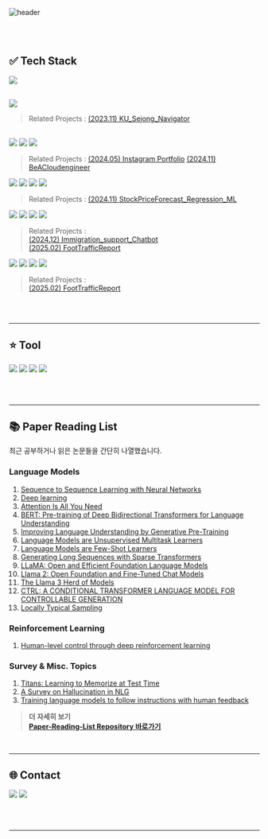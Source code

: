 <!--헤더 표시-->
![header](https://capsule-render.vercel.app/api?type=Cylinder&theme=tokyonight&height=150&text=SeongBeen's%20GitHub🧑‍💻&fontSize=45&animation=twinkling)


<!--프로필 카드 표시-->
<!--![Anurag's GitHub stats](https://github-readme-stats.vercel.app/api?username=Samdo3&count_private=true&show_icons=true&theme=tokyonight)-->

<!--버튼 표시-->
<!--<a href="버튼을 눌렀을 때 이동할 링크" target="_blank"><img src="https://img.shields.io/badge/뱃지레이블-배경색?style=뱃지모양&logo=로고&logoColor=로고색상"/></a>-->


<br>
<br>

## ✅ Tech Stack
<!--c++ 마크 표시-->
<a href="" target="_blank"><img src="https://img.shields.io/badge/c++-00599C?style=for-the-badge&logo=c%2B%2B&logoColor=white"></a>  
<br>
<!--flutter 마크 표시-->
<a href="https://flutter.dev/" target="_blank"><img src="https://img.shields.io/badge/flutter-02569B?style=for-the-badge&logo=flutter&logoColor=white"></a>      
> Related Projects : [(2023.11) KU_Sejong_Navigator](https://github.com/Samdo3/KU_Sejong_Navigator)
<br>
<!--html,css,js 마크 표시-->
<a href="" target="_blank"><img src="https://img.shields.io/badge/html5-E34F26?style=for-the-badge&logo=html5&logoColor=white"></a>
<a href="" target="_blank"><img src="https://img.shields.io/badge/css3-1572B6?style=for-the-badge&logo=css3&logoColor=white"></a>
<a href="" target="_blank"><img src="https://img.shields.io/badge/javascript-F7DF1E?style=for-the-badge&logo=javascript&logoColor=black"></a>

> Related Projects : [(2024.05) Instagram Portfolio](https://samdo3.github.io) [(2024.11) BeACloudengineer](https://github.com/Samdo3/BeACloudengineer) 

<!-- python 마크 표시-->
<a href="https://www.python.org/" target="_blank"><img src="https://img.shields.io/badge/python-3776AB?style=for-the-badge&logo=python&logoColor=white"></a>
<a href="https://scikit-learn.org/stable/" target="_blank"><img src="https://img.shields.io/badge/scikitlearn-F7931E?style=for-the-badge&logo=scikitlearn&logoColor=white"></a>
<a href="" target="_blank"><img src="https://img.shields.io/badge/numpy-013243?style=for-the-badge&logo=numpy&logoColor=white"></a>
<a href="" target="_blank"><img src="https://img.shields.io/badge/pandas-150458?style=for-the-badge&logo=pandas&logoColor=white"></a>
   
> Related Projects :
[(2024.11) StockPriceForecast_Regression_ML](https://github.com/Samdo3/StockPriceForecast_Regression_ML)

<a href="https://azure.microsoft.com/ko-kr/products/ai-services/openai-service" target="_blank"><img src="https://img.shields.io/badge/openai-412991?style=for-the-badge&logo=openai&logoColor=white"></a>
<a href="https://fastapi.tiangolo.com/ko/" target="_blank"><img src="https://img.shields.io/badge/fastapi-009688?style=for-the-badge&logo=fastapi&logoColor=white"></a>
<a href="" target="_blank"><img src="https://img.shields.io/badge/nginx-009639?style=for-the-badge&logo=nginx&logoColor=white"></a>
<a href="https://www.docker.com/" target="_blank"><img src="https://img.shields.io/badge/docker-2496ED?style=for-the-badge&logo=docker&logoColor=white"></a>
   
> Related Projects :   
[(2024.12) Immigration_support_Chatbot](https://github.com/Samdo3/Immigration_support_Chatbot)   
[(2025.02) FootTrafficReport](https://github.com/MSAI3rdTeam5/FootTrafficReport)


<a href="" target="_blank"><img src="https://img.shields.io/badge/postgresql-4169E1?style=for-the-badge&logo=postgresql&logoColor=white"></a>
<a href="" target="_blank"><img src="https://img.shields.io/badge/celery-37814A?style=for-the-badge&logo=celery&logoColor=white"></a>
<a href="" target="_blank"><img src="https://img.shields.io/badge/sqlalchemy-D71F00?style=for-the-badge&logo=sqlalchemy&logoColor=white"></a>
<a href="" target="_blank"><img src="https://img.shields.io/badge/redis-FF4438?style=for-the-badge&logo=redis&logoColor=white"></a>

> Related Projects :   
[(2025.02) FootTrafficReport](https://github.com/MSAI3rdTeam5/FootTrafficReport)



<br>
<br>

---



## ⭐ Tool
<a href="https://developer.android.com/studio?hl=ko" target="_blank"><img src="https://img.shields.io/badge/androidstudio-3DDC84?style=for-the-badge&logo=androidstudio&logoColor=white"/></a> <a href="https://www.jetbrains.com/pycharm/promo/?source=google&medium=cpc&campaign=APAC_en_KR_PyCharm_Branded&term=pycharm&content=603858677940&gclid=CjwKCAiAq4KuBhA6EiwArMAw1L4ozAIrEsAWzQ0lEA6FPBwXjCVyQjOw8tMEiWOliXjhcnfmeEIM8BoC7SIQAvD_BwE" target="_blank"><img src="https://img.shields.io/badge/pycharm-000000?style=for-the-badge&logo=pycharm&logoColor=white"/></a> <a href="https://code.visualstudio.com/" target="_blank"><img src="https://img.shields.io/badge/visualstudiocode-007ACC?style=for-the-badge&logo=visualstudiocode&logoColor=white"/></a> <a href="" target="_blank"><img src="https://img.shields.io/badge/azure-007ACC?style=for-the-badge&logo=azure&logoColor=white"/></a>

<br>
<br>

---

## 📚 Paper Reading List
최근 공부하거나 읽은 논문들을 간단히 나열했습니다.

### Language Models
1. [Sequence to Sequence Learning with Neural Networks](https://arxiv.org/abs/1409.3215)  
2. [Deep learning](https://www.nature.com/articles/nature14539)  
3. [Attention Is All You Need](https://arxiv.org/abs/1706.03762)  
4. [BERT: Pre-training of Deep Bidirectional Transformers for Language Understanding](https://arxiv.org/abs/1810.04805)  
5. [Improving Language Understanding by Generative Pre-Training](https://cdn.openai.com/research-covers/language-unsupervised/language_understanding_paper.pdf)  
6. [Language Models are Unsupervised Multitask Learners](https://cdn.openai.com/better-language-models/language_models_are_unsupervised_multitask_learners.pdf)  
7. [Language Models are Few-Shot Learners](https://arxiv.org/abs/2005.14165)  
8. [Generating Long Sequences with Sparse Transformers](https://arxiv.org/abs/1904.10509)  
9. [LLaMA: Open and Efficient Foundation Language Models](https://arxiv.org/abs/2302.13971)  
10. [Llama 2: Open Foundation and Fine-Tuned Chat Models](https://arxiv.org/abs/2307.09288)  
11. [The Llama 3 Herd of Models](https://arxiv.org/abs/2407.21783)
12. [CTRL: A CONDITIONAL TRANSFORMER LANGUAGE MODEL FOR CONTROLLABLE GENERATION](https://arxiv.org/abs/1909.05858)  
13. [Locally Typical Sampling](https://arxiv.org/abs/2302.01318)

### Reinforcement Learning
1. [Human-level control through deep reinforcement learning](https://www.nature.com/articles/nature14236)

### Survey & Misc. Topics
1. [Titans: Learning to Memorize at Test Time](https://arxiv.org/abs/2307.03179)  
2. [A Survey on Hallucination in NLG](https://arxiv.org/abs/2211.06407)  
3. [Training language models to follow instructions with human feedback](https://arxiv.org/abs/2203.02155)



> **더 자세히 보기**  
> **[Paper-Reading-List Repository 바로가기](https://github.com/Samdo3/Paper-Reading-List)**

<br>

---




## 🌐 Contact
<a href="" target="_blank"><img src="https://img.shields.io/badge/clcleh123@gmail.com-EA4335?style=for-the-badge&logo=Gmail&logoColor=FFFFFF"/></a> <a href="https://samdo3.tistory.com/" target="_blank"><img src="https://img.shields.io/badge/My Blog-000000?style=for-the-badge&logo=tistory&logoColor=FFFFFF"/></a> 

<br>
<br>

---



<!--
**Samdo3/Samdo3** is a ✨ _special_ ✨ repository because its `README.md` (this file) appears on your GitHub profile.

Here are some ideas to get you started:

- 🔭 I’m currently working on ...
- 🌱 I’m currently learning ...
- 👯 I’m looking to collaborate on ...
- 🤔 I’m looking for help with ...
- 💬 Ask me about ...
- 📫 How to reach me: ...
- 😄 Pronouns: ...
- ⚡ Fun fact: ...
-->
